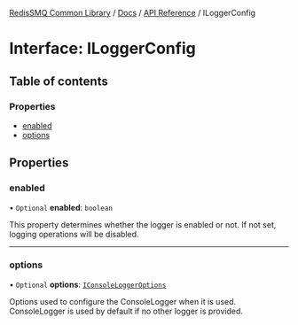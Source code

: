 [RedisSMQ Common Library](../../../README.md) / [Docs](../../README.md) / [API Reference](../README.md) / ILoggerConfig

# Interface: ILoggerConfig

## Table of contents

### Properties

- [enabled](ILoggerConfig.md#enabled)
- [options](ILoggerConfig.md#options)

## Properties

### enabled

• `Optional` **enabled**: `boolean`

This property determines whether the logger is enabled or not.
If not set, logging operations will be disabled.

___

### options

• `Optional` **options**: [`IConsoleLoggerOptions`](IConsoleLoggerOptions.md)

Options used to configure the ConsoleLogger when it is used.
ConsoleLogger is used by default if no other logger is provided.
